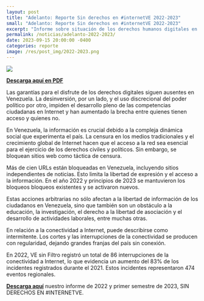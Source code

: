 ```yaml
---
layout: post
title: "Adelanto: Reporte Sin derechos en #internetVE 2022-2023"
small: "Adelanto: Reporte Sin derechos en #internetVE 2022-2023"
excerpt: "Informe sobre situación de los derechos humanos digitales en Venezuela. Cubriendo el año 2022 y primer semestre de 2023"
permalink: /noticias/adelanto-2022-2023/
date: 2023-09-15 20:00:00 -0400
categories: reporte
image: /res/post_img/2022-2023.png
---
```

![](/res/post_img/2022-2023.png)

**[Descarga aquí en PDF](/res/files/2022-2023H1.pdf)**

Las garantías para el disfrute de los derechos digitales siguen ausentes en Venezuela. La desinversión, por un lado, y el uso discrecional del poder político por otro, impiden el desarrollo pleno de las competencias ciudadanas en Internet y han aumentado la brecha entre quienes tienen acceso y quienes no.

En Venezuela, la información es crucial debido a la compleja dinámica social que experimenta  el país. La censura en los medios tradicionales y el crecimiento global de Internet hacen que el acceso a la red sea esencial para el ejercicio de los derechos civiles y políticos. Sin embargo, se bloquean sitios web como táctica de censura. 

Más de cien URLs están bloqueadas en Venezuela, incluyendo sitios independientes de noticias. Esto limita la libertad de expresión y el acceso a la información. En el año 2022 y principios de 2023 se mantuvieron los bloqueos bloqueos existentes y se activaron nuevos. 

Estas acciones arbitrarias no sólo afectan a la libertad de información de los ciudadanos en Venezuela, sino que también son un obstáculo a la educación, la investigación, el derecho a la libertad de asociación y el desarrollo de actividades laborales, entre muchas otras.

En relación a la conectividad a Internet, puede describirse como intermitente. Los cortes y las interrupciones de la conectividad se producen con regularidad, dejando grandes franjas del país sin conexión. 

En 2022, VE sin Filtro registró un total de 86 interrupciones de la conectividad a Internet, lo que evidencia un aumento del 83% de los incidentes registrados durante el 2021. Estos incidentes representaron 474 eventos regionales.

**[Descarga aquí](/res/files/2022-2023H1.pdf)** nuestro informe de 2022 y primer semestre de 2023, SIN DERECHOS EN #INTERNETVE. 


